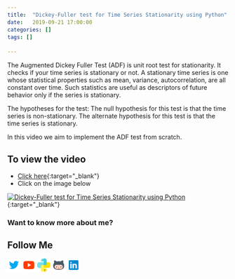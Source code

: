 ```yaml
---
title:  "Dickey-Fuller test for Time Series Stationarity using Python"
date:   2019-09-21 17:00:00
categories: []
tags: []

---
```


The Augmented Dickey Fuller Test (ADF) is unit root test for stationarity. It checks if your time series is stationary or not. A stationary time series is one whose statistical properties such as mean, variance, autocorrelation, are all constant over time. Such statistics are useful as descriptors of future behavior only if the series is stationary.

The hypotheses for the test:
The null hypothesis for this test is that the time series is non-stationary.
The alternate hypothesis for this test is that the time series is stationary.

In this video we aim to implement the ADF test from scratch.


## To view the video
* [Click here](https://youtu.be/warCSvy1DMk){:target="_blank"}
* Click on the image below

[![Dickey-Fuller test for Time Series Stationarity using Python](http://img.youtube.com/vi/warCSvy1DMk/0.jpg)](http://www.youtube.com/watch?v=warCSvy1DMk){:target="_blank"}

### Want to know more about me?
## Follow Me
<a href="https://twitter.com/_bhaveshbhatt" target="_blank"><img class="ai-subscribed-social-icon" src="/assets/images/tw.png" width="30"></a>
<a href="https://www.youtube.com/bhaveshbhatt8791/" target="_blank"><img class="ai-subscribed-social-icon" src="/assets/images/ytb.png" width="30"></a>
<a href="https://www.youtube.com/PythonTricks/" target="_blank"><img class="ai-subscribed-social-icon" src="/assets/images/python_logo.png" width="30"></a>
<a href="https://github.com/bhattbhavesh91" target="_blank"><img class="ai-subscribed-social-icon" src="/assets/images/gthb.png" width="30"></a>
<a href="https://www.linkedin.com/in/bhattbhavesh91/" target="_blank"><img class="ai-subscribed-social-icon" src="/assets/images/lnkdn.png" width="30"></a>
